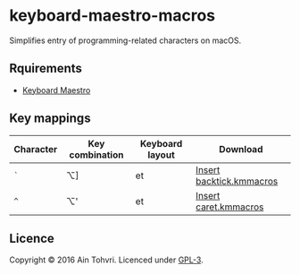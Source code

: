 # keyboard-maestro-macros

Simplifies entry of programming-related characters on macOS.

## Rquirements

- [Keyboard Maestro](https://www.keyboardmaestro.com/main/)

## Key mappings

| Character | Key combination | Keyboard layout | Download                      |
| --------- | --------------- | --------------- | --------                      |
| `` ` ``   | ⌥]              | et              | [Insert backtick.kmmacros][1] |
| `^`       | ⌥'              | et              | [Insert caret.kmmacros][2]    |

## Licence

Copyright © 2016 Ain Tohvri. Licenced under [GPL-3](LICENSE).

[1]: https://raw.githubusercontent.com/ain/keyboard-maestro-macros/master/Insert%20backtick.kmmacros
[2]: https://raw.githubusercontent.com/ain/keyboard-maestro-macros/master/Insert%20caret.kmmacros
